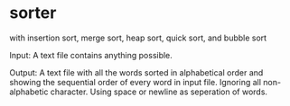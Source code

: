 sorter
======

with insertion sort, merge sort, heap sort, quick sort, and bubble sort

Input:
  A text file contains anything possible.
  
Output:
  A text file with all the words sorted in alphabetical order and showing the sequential order of every word in input file. Ignoring all non-alphabetic character. Using space or newline as seperation of words.

